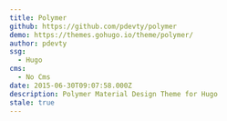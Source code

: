 ```yaml
---
title: Polymer
github: https://github.com/pdevty/polymer
demo: https://themes.gohugo.io/theme/polymer/
author: pdevty
ssg:
  - Hugo
cms:
  - No Cms
date: 2015-06-30T09:07:58.000Z
description: Polymer Material Design Theme for Hugo
stale: true
---
```

